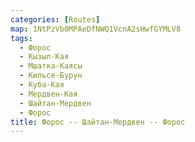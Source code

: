 ```yaml
---
categories: [Routes]
map: 1NtPzVb0MPAeDfNWQ1VcnA2sHwfGYMLV8
tags:
  - Форос
  - Кызыл-Кая
  - Мшатка-Каясы
  - Кильсе-Бурун
  - Куба-Кая
  - Мердвен-Кая
  - Шайтан-Мердвен
  - Форос
title: Форос -- Шайтан-Мердвен -- Форос
---
```

